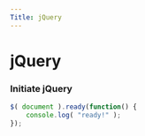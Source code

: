 ```yaml
---
Title: jQuery
---
```

# jQuery

### Initiate jQuery

``` js
$( document ).ready(function() {
    console.log( "ready!" );
});
```

